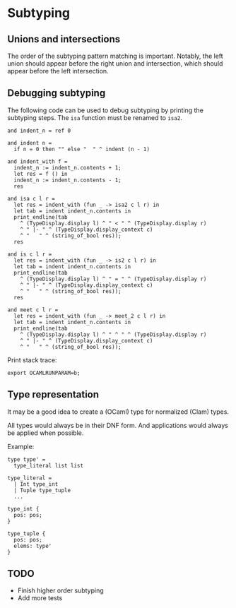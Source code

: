 # Subtyping

## Unions and intersections

The order of the subtyping pattern matching is important. Notably, the left union should appear before the right union and intersection, which should appear before the left intersection.

## Debugging subtyping

The following code can be used to debug subtyping by printing the subtyping steps. The `isa` function must be renamed to `isa2`.

```
and indent_n = ref 0

and indent n =
  if n = 0 then "" else "  " ^ indent (n - 1)

and indent_with f =
  indent_n := indent_n.contents + 1;
  let res = f () in
  indent_n := indent_n.contents - 1;
  res

and isa c l r =
  let res = indent_with (fun _ -> isa2 c l r) in
  let tab = indent indent_n.contents in
  print_endline(tab
    ^ (TypeDisplay.display l) ^ " < " ^ (TypeDisplay.display r)
    ^ " |- " ^ (TypeDisplay.display_context c)
    ^ "   " ^ (string_of_bool res));
  res

and is c l r =
  let res = indent_with (fun _ -> is2 c l r) in
  let tab = indent indent_n.contents in
  print_endline(tab
    ^ (TypeDisplay.display l) ^ " = " ^ (TypeDisplay.display r)
    ^ " |- " ^ (TypeDisplay.display_context c)
    ^ "   " ^ (string_of_bool res));
  res

and meet c l r =
  let res = indent_with (fun _ -> meet_2 c l r) in
  let tab = indent indent_n.contents in
  print_endline(tab
    ^ (TypeDisplay.display l) ^ " ^ " ^ (TypeDisplay.display r)
    ^ " |- " ^ (TypeDisplay.display_context c)
    ^ "   " ^ (string_of_bool res));
```

Print stack trace:
```
export OCAMLRUNPARAM=b;
```

## Type representation

It may be a good idea to create a (OCaml) type for normalized (Clam) types.

All types would always be in their DNF form. And applications would always be applied when possible.

Example:
```
type type' =
  type_literal list list

type_literal =
  | Int type_int
  | Tuple type_tuple
  ...

type_int {
  pos: pos;
}

type_tuple {
  pos: pos;
  elems: type'
}
```

## TODO

- Finish higher order subtyping
- Add more tests
